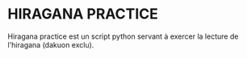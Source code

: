 # HIRAGANA PRACTICE

Hiragana practice est un script python servant à exercer la lecture de l'hiragana (dakuon exclu).
